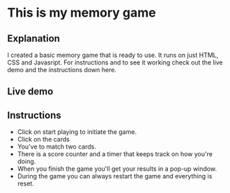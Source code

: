# This is my memory game

## Explanation

I created a basic memory game that is ready to use. It runs on just HTML, CSS and Javasript.
For instructions and to see it working check out the live demo and the instructions down here.

## Live demo



## Instructions

* Click on start playing to initiate the game.
* Click on the cards
* You've to match two cards.
* There is a score counter and a timer that keeps track on how you're doing.
* When you finish the game you'll get your results in a pop-up window.
* During the game you can always restart the game and everything is reset.
